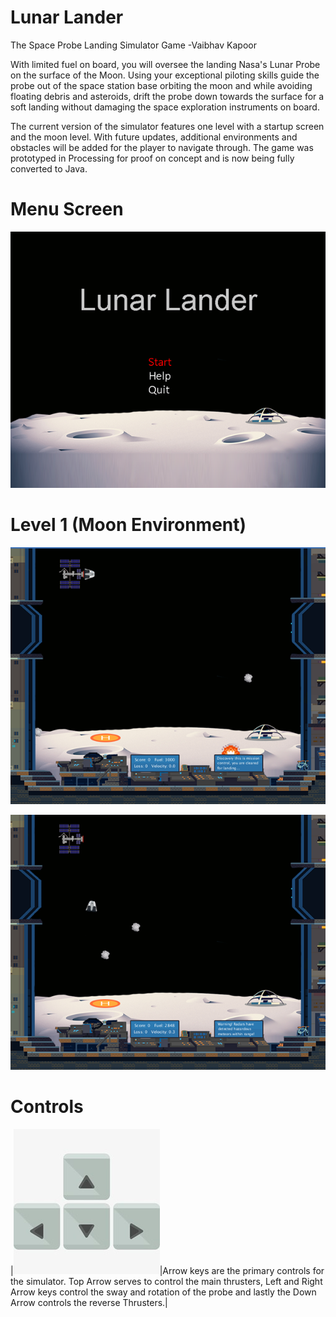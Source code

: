 #
# Lunar Lander

The Space Probe Landing Simulator Game -Vaibhav Kapoor

With limited fuel on board, you will oversee the landing Nasa&#39;s Lunar Probe on the surface of the Moon. Using your exceptional piloting skills guide the probe out of the space station base orbiting the moon and while avoiding floating debris and asteroids, drift the probe down towards the surface for a soft landing without damaging the space exploration instruments on board.

The current version of the simulator features one level with a startup screen and the moon level. With future updates, additional environments and obstacles will be added for the player to navigate through. The game was prototyped in Processing for proof on concept and is now being fully converted to Java.

# Menu Screen

![MenuScreen](/Screenshots/MenuScreen.png)

# Level 1 (Moon Environment)

![MoonLevelUndocking](/Screenshots/InGame1.png)

![MoonLevelLandingSequence](/Screenshots/InGame2.png)

# Controls

|![Contol Keys](/Screenshots/Controls.jpg)|Arrow keys are the primary controls for the simulator. Top Arrow serves to control the main thrusters, Left and Right Arrow keys control the sway and rotation of the probe and lastly the Down Arrow controls the reverse Thrusters.|

